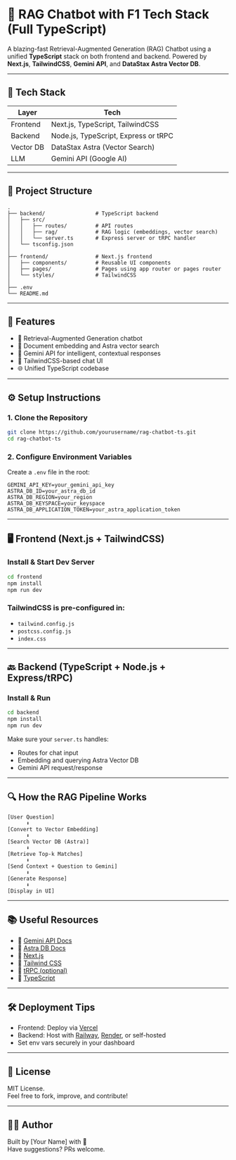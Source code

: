 # 🧠 RAG Chatbot with F1 Tech Stack (Full TypeScript)

A blazing-fast Retrieval-Augmented Generation (RAG) Chatbot using a unified **TypeScript** stack on both frontend and backend. Powered by **Next.js**, **TailwindCSS**, **Gemini API**, and **DataStax Astra Vector DB**.

---

## 🚀 Tech Stack

| Layer     | Tech                                |
|-----------|-------------------------------------|
| Frontend  | Next.js, TypeScript, TailwindCSS    |
| Backend   | Node.js, TypeScript, Express or tRPC |
| Vector DB | DataStax Astra (Vector Search)      |
| LLM       | Gemini API (Google AI)              |

---

## 🔧 Project Structure

```
.
├── backend/                # TypeScript backend
│   ├── src/
│   │   ├── routes/         # API routes
│   │   ├── rag/            # RAG logic (embeddings, vector search)
│   │   └── server.ts       # Express server or tRPC handler
│   └── tsconfig.json
│
├── frontend/               # Next.js frontend
│   ├── components/         # Reusable UI components
│   ├── pages/              # Pages using app router or pages router
│   └── styles/             # TailwindCSS
│
├── .env
└── README.md
```

---

## 🧠 Features

- 🤖 Retrieval-Augmented Generation chatbot
- 📁 Document embedding and Astra vector search
- 🧠 Gemini API for intelligent, contextual responses
- 🎨 TailwindCSS-based chat UI
- 🌐 Unified TypeScript codebase

---

## ⚙️ Setup Instructions

### 1. Clone the Repository

```bash
git clone https://github.com/yourusername/rag-chatbot-ts.git
cd rag-chatbot-ts
```

### 2. Configure Environment Variables

Create a `.env` file in the root:

```env
GEMINI_API_KEY=your_gemini_api_key
ASTRA_DB_ID=your_astra_db_id
ASTRA_DB_REGION=your_region
ASTRA_DB_KEYSPACE=your_keyspace
ASTRA_DB_APPLICATION_TOKEN=your_astra_application_token
```

---

## 🖥️ Frontend (Next.js + TailwindCSS)

### Install & Start Dev Server

```bash
cd frontend
npm install
npm run dev
```

### TailwindCSS is pre-configured in:

- `tailwind.config.js`
- `postcss.config.js`
- `index.css`

---

## 🔙 Backend (TypeScript + Node.js + Express/tRPC)

### Install & Run

```bash
cd backend
npm install
npm run dev
```

Make sure your `server.ts` handles:

- Routes for chat input
- Embedding and querying Astra Vector DB
- Gemini API request/response

---

## 🔍 How the RAG Pipeline Works

```text
[User Question]
      ⬇
[Convert to Vector Embedding]
      ⬇
[Search Vector DB (Astra)]
      ⬇
[Retrieve Top-k Matches]
      ⬇
[Send Context + Question to Gemini]
      ⬇
[Generate Response]
      ⬇
[Display in UI]
```

---

## 📚 Useful Resources

- 🔗 [Gemini API Docs](https://ai.google.dev/docs)
- 🔗 [Astra DB Docs](https://docs.datastax.com/en/astra/)
- 🔗 [Next.js](https://nextjs.org/)
- 🔗 [Tailwind CSS](https://tailwindcss.com/)
- 🔗 [tRPC (optional)](https://trpc.io/)
- 🔗 [TypeScript](https://www.typescriptlang.org/)

---

## 🛠️ Deployment Tips

- Frontend: Deploy via [Vercel](https://vercel.com)
- Backend: Host with [Railway](https://railway.app), [Render](https://render.com), or self-hosted
- Set env vars securely in your dashboard

---

## 📌 License

MIT License.  
Feel free to fork, improve, and contribute!

---

## 👨‍💻 Author

Built by [Your Name] with 💙  
Have suggestions? PRs welcome.

